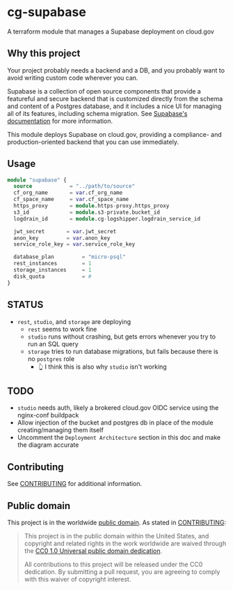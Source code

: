 # cg-supabase

A terraform module that manages a Supabase deployment on cloud.gov

## Why this project

Your project probably needs a backend and a DB, and you probably want to avoid writing custom code wherever you can. 

Supabase is a collection of open source components that provide a featureful and secure backend that is customized directly from the schema and content of a Postgres database, and it includes a nice UI for managing all of its features, including schema migration. See [Supabase's documentation](https://supabase.com/docs) for more information.

This module deploys Supabase on cloud.gov, providing a compliance- and production-oriented backend that you can use immediately. 

## Usage
```terraform
module "supabase" {
  source            = "../path/to/source"
  cf_org_name       = var.cf_org_name
  cf_space_name     = var.cf_space_name
  https_proxy       = module.https-proxy.https_proxy
  s3_id             = module.s3-private.bucket_id
  logdrain_id       = module.cg-logshipper.logdrain_service_id

  jwt_secret       = var.jwt_secret
  anon_key         = var.anon_key
  service_role_key = var.service_role_key

  database_plan         = "micro-psql"
  rest_instances        = 1
  storage_instances     = 1
  disk_quota            = #
}
```

<!-- 
## Deployment architecture

```mermaid
    C4Context
      title blue items are managed by the module
      Boundary(system, "system boundary") {
          Boundary(trusted_local_egress, "egress-controlled space", "trusted-local-egress ASG") {
            System(credentials, "Proxy Credentials", "UPSI")
            System_Ext(client1, "Client1", "a client")
          }

          Boundary(public_egress, "egress-permitted space", "public-egress ASG") {
            System(https_proxy, "web egress proxy", "proxy for HTTP/S connections")
          }
      }
      
      Boundary(external_boundary, "external boundary") {
        System_Ext(external_service, "external service", "service that the application relies on")
      }

      Rel(credentials, client1, "delivers credentials", "VCAP_SERVICES")
      Rel(client1, https_proxy, "makes request", "HTTP/S")
      Rel(https_proxy, external_service, "proxies request", "HTTP/S")
```
1. Creates an egress proxy in the designated space
2. Adds network-policies so that clients can reach the proxy
3. Creates a user-provided service instance in the client space with credentials
 -->

## STATUS

- `rest`, `studio`, and `storage` are deploying
    - `rest` seems to work fine
    - `studio` runs without crashing, but gets errors whenever you try to run an SQL query
    - `storage` tries to run database migrations, but fails because there is no `postgres` role
        - 👆 I think this is also why `studio` isn't working

## TODO

- `studio` needs auth, likely a brokered cloud.gov OIDC service using the nginx-conf buildpack
- Allow injection of the bucket and postgres db in place of the module creating/managing them itself
- Uncomment the `Deployment Architecture` section in this doc and make the diagram accurate

## Contributing

See [CONTRIBUTING](CONTRIBUTING.md) for additional information.

## Public domain

This project is in the worldwide [public domain](LICENSE.md). As stated in [CONTRIBUTING](CONTRIBUTING.md):

> This project is in the public domain within the United States, and copyright and related rights in the work worldwide are waived through the [CC0 1.0 Universal public domain dedication](https://creativecommons.org/publicdomain/zero/1.0/).
>
> All contributions to this project will be released under the CC0 dedication. By submitting a pull request, you are agreeing to comply with this waiver of copyright interest.
